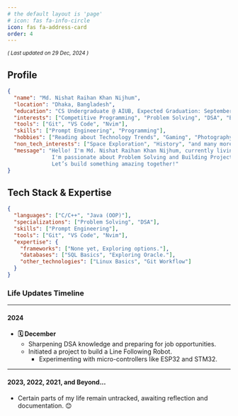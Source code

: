```yaml
---
# the default layout is 'page'
# icon: fas fa-info-circle
icon: fas fa-address-card
order: 4
---
```


<sub>_( Last updated on 29 Dec, 2024 )_</sub>

## Profile

```json
{
  "name": "Md. Nishat Raihan Khan Nijhum",
  "location": "Dhaka, Bangladesh",
  "education": "CS Undergraduate @ AIUB, Expected Graduation: September 2027",
  "interests": ["Competitive Programming", "Problem Solving", "DSA", "Building Projects"],
  "tools": ["Git", "VS Code", "Nvim"],
  "skills": ["Prompt Engineering", "Programming"],
  "hobbies": ["Reading about Technology Trends", "Gaming", "Photography"],
  "non_tech_interests": ["Space Exploration", "History", "and many more"],
  "message": "Hello! I'm Md. Nishat Raihan Khan Nijhum, currently living in Dhaka, Bangladesh.
              I'm passionate about Problem Solving and Building Projects.
              Let’s build something amazing together!"
}
```

## Tech Stack & Expertise

```json
{
  "languages": ["C/C++", "Java (OOP)"],
  "specializations": ["Problem Solving", "DSA"],
  "skills": ["Prompt Engineering"],
  "tools": ["Git", "VS Code", "Nvim"],
  "expertise": {
    "frameworks": ["None yet, Exploring options."],
    "databases": ["SQL Basics", "Exploring Oracle."],
    "other_technologies": ["Linux Basics", "Git Workflow"]
  }
}
```

### Life Updates Timeline

---

#### 2024

- **🗓️ December**
  - Sharpening DSA knowledge and preparing for job opportunities.
  - Initiated a project to build a Line Following Robot.
    - Experimenting with micro-controllers like ESP32 and STM32.

---

#### 2023, 2022, 2021, and Beyond...

- Certain parts of my life remain untracked, awaiting reflection and documentation. 😊